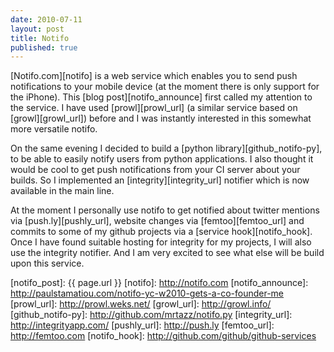 ```yaml
---
date: 2010-07-11
layout: post
title: Notifo
published: true
---
```


[Notifo.com][notifo] is a web service which enables you to send push
notifications to your mobile device (at the moment there is only support
for the iPhone). This [blog post][notifo_announce] first called my attention
to the service. I have used [prowl][prowl_url] (a similar service based
on [growl][growl_url]) before and I was instantly interested in this
somewhat more versatile notifo.

On the same evening I decided to build a [python library][github_notifo-py],
to be able to easily notify users from python applications. I also thought it
would be cool to get push notifications from your CI server about your builds.
So I implemented an [integrity][integrity_url] notifier which is now available
in the main line.

At the moment I personally use notifo to get notified about twitter mentions
via [push.ly][pushly_url], website changes via [femtoo][femtoo_url] and commits to some of my
github projects via a [service hook][notifo_hook]. Once I have found suitable
hosting for integrity for my projects, I will also use the integrity notifier.
And I am very excited to see what else will be build upon this service.


[notifo_post]: {{ page.url }}
[notifo]: http://notifo.com
[notifo_announce]: http://paulstamatiou.com/notifo-yc-w2010-gets-a-co-founder-me
[prowl_url]: http://prowl.weks.net/
[growl_url]: http://growl.info/
[github_notifo-py]: http://github.com/mrtazz/notifo.py
[integrity_url]: http://integrityapp.com/
[pushly_url]: http://push.ly
[femtoo_url]: http://femtoo.com
[notifo_hook]: http://github.com/github/github-services
